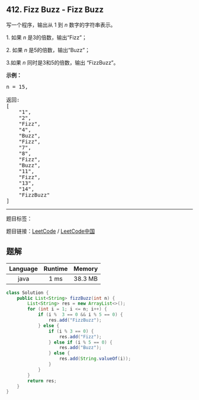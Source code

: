 ## 412. Fizz Buzz - Fizz Buzz

<!--If you want to use the English description, use `question.content` instead-->

<p>写一个程序，输出从 1 到 <em>n</em> 数字的字符串表示。</p>

<p>1. 如果&nbsp;<em>n&nbsp;</em>是3的倍数，输出&ldquo;Fizz&rdquo;；</p>

<p>2. 如果&nbsp;<em>n&nbsp;</em>是5的倍数，输出&ldquo;Buzz&rdquo;；</p>

<p>3.如果&nbsp;<em>n&nbsp;</em>同时是3和5的倍数，输出 &ldquo;FizzBuzz&rdquo;。</p>

<p><strong>示例：</strong></p>

<pre>n = 15,

返回:
[
    &quot;1&quot;,
    &quot;2&quot;,
    &quot;Fizz&quot;,
    &quot;4&quot;,
    &quot;Buzz&quot;,
    &quot;Fizz&quot;,
    &quot;7&quot;,
    &quot;8&quot;,
    &quot;Fizz&quot;,
    &quot;Buzz&quot;,
    &quot;11&quot;,
    &quot;Fizz&quot;,
    &quot;13&quot;,
    &quot;14&quot;,
    &quot;FizzBuzz&quot;
]
</pre>



-----

题目标签：

题目链接：[LeetCode](https://leetcode.com/problems/fizz-buzz/description/)  /  [LeetCode中国](https://leetcode-cn.com/problems/fizz-buzz/description/)

## 题解



| Language | Runtime | Memory |
|:---:|:---:|:---:|
| java  | 1  ms | 38.3 MB |

```java
class Solution {
    public List<String> fizzBuzz(int n) {
        List<String> res = new ArrayList<>();
        for (int i = 1; i <= n; i++) {
            if (i %  3 == 0 && i % 5 == 0) {
                res.add("FizzBuzz");
            } else {
                if (i % 3 == 0) {
                    res.add("Fizz");
                } else if (i % 5 == 0) {
                    res.add("Buzz");
                } else {
                    res.add(String.valueOf(i));
                }
            }
        }
        return res;
    }
}
```
